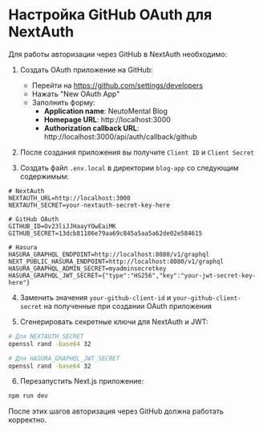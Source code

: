 # Настройка GitHub OAuth для NextAuth

Для работы авторизации через GitHub в NextAuth необходимо:

1. Создать OAuth приложение на GitHub:
   - Перейти на https://github.com/settings/developers
   - Нажать "New OAuth App"
   - Заполнить форму:
     - **Application name**: NeutoMental Blog
     - **Homepage URL**: http://localhost:3000
     - **Authorization callback URL**: http://localhost:3000/api/auth/callback/github

2. После создания приложения вы получите `Client ID` и `Client Secret`

3. Создать файл `.env.local` в директории `blog-app` со следующим содержимым:
```
# NextAuth
NEXTAUTH_URL=http://localhost:3000
NEXTAUTH_SECRET=your-nextauth-secret-key-here

# GitHub OAuth
GITHUB_ID=Ov23liJJHaayYOwEaiMK
GITHUB_SECRET=13dcb81186e79aa69c845a5aa5a62de02e584615

# Hasura
HASURA_GRAPHQL_ENDPOINT=http://localhost:8080/v1/graphql
NEXT_PUBLIC_HASURA_ENDPOINT=http://localhost:8080/v1/graphql
HASURA_GRAPHQL_ADMIN_SECRET=myadminsecretkey
HASURA_GRAPHQL_JWT_SECRET={"type":"HS256","key":"your-jwt-secret-key-here"}
```

4. Заменить значения `your-github-client-id` и `your-github-client-secret` на полученные при создании OAuth приложения

5. Сгенерировать секретные ключи для NextAuth и JWT:
```bash
# Для NEXTAUTH_SECRET
openssl rand -base64 32

# Для HASURA_GRAPHQL_JWT_SECRET
openssl rand -base64 32
```

6. Перезапустить Next.js приложение:
```bash
npm run dev
```

После этих шагов авторизация через GitHub должна работать корректно.
